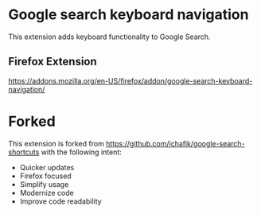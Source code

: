 # Google search keyboard navigation
This extension adds keyboard functionality to Google Search.

## Firefox Extension
<https://addons.mozilla.org/en-US/firefox/addon/google-search-keyboard-navigation/>

# Forked
This extension is forked from <https://github.com/jchafik/google-search-shortcuts> with the following intent:
- Quicker updates
- Firefox focused
- Simplify usage
- Modernize code
- Improve code readability
